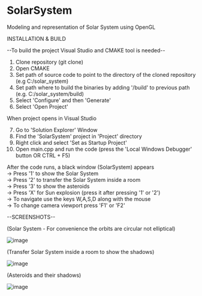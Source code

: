 # SolarSystem
Modeling and representation of Solar System using OpenGL


INSTALLATION & BUILD

--To build the project Visual Studio and CMAKE tool is needed--

1. Clone repository (git clone)
2. Open CMAKE
3. Set path of source code to point to the directory of the cloned repository (e.g C:/solar_system)
4. Set path where to build the binaries by adding '/build' to previous path (e.g. C:/solar_system/build)
5. Select 'Configure' and then 'Generate'
6. Select 'Open Project'

When project opens in Visual Studio  

7. Go to 'Solution Explorer' Window
8. Find the 'SolarSystem' project in 'Project' directory
9. Right click and select 'Set as Startup Project'
10. Open main.cpp and run the code (press the 'Local Windows Debugger' button OR CTRL + F5)

After the code runs, a black window (SolarSystem) appears  
-> Press '1' to show the Solar System  
-> Press '2' to transfer the Solar System inside a room  
-> Press '3' to show the asteroids  
-> Press 'X' for Sun explosion (press it after pressing '1' or '2')  
-> To navigate use the keys W,A,S,D along with the mouse  
-> To change camera viewport press 'F1' or 'F2'


      
--SCREENSHOTS--  

  (Solar System - For convenience the orbits are circular not elliptical)  
  
![image](https://github.com/AnnaPournara/SolarSystem/assets/101518922/28d52cf0-e24c-4d1b-adb9-ad7e933b3769)


  (Transfer Solar System inside a room to show the shadows)  
  
![image](https://github.com/AnnaPournara/SolarSystem/assets/101518922/31821b7d-5577-42eb-81d4-20f73e9fb997)


  (Asteroids and their shadows)  
  
![image](https://github.com/AnnaPournara/SolarSystem/assets/101518922/2d769a1e-5f5d-4ba4-b120-1d345450dad7)


